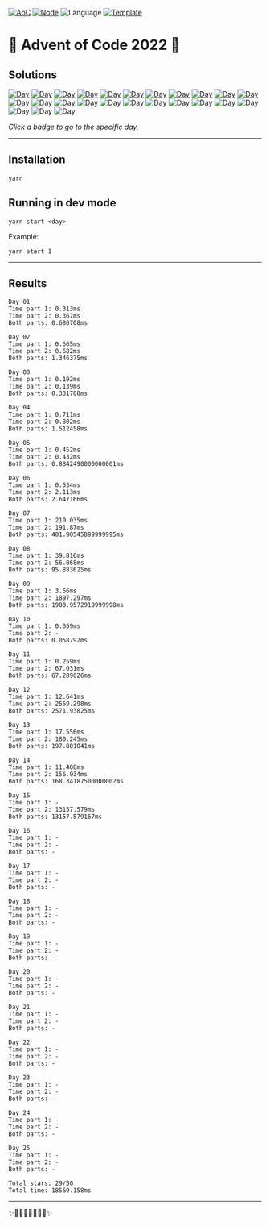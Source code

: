 <!-- Entries between SOLUTIONS and RESULTS tags are auto-generated -->

[![AoC](https://badgen.net/badge/AoC/2022/blue)](https://adventofcode.com/2022)
[![Node](https://badgen.net/badge/Node/v16.13.0+/blue)](https://nodejs.org/en/download/)
![Language](https://badgen.net/badge/Language/TypeScript/blue)
[![Template](https://badgen.net/badge/Template/aocrunner/blue)](https://github.com/caderek/aocrunner)

# 🎄 Advent of Code 2022 🎄

## Solutions

<!--SOLUTIONS-->

[![Day](https://badgen.net/badge/01/%E2%98%85%E2%98%85/green)](src/day01)
[![Day](https://badgen.net/badge/02/%E2%98%85%E2%98%85/green)](src/day02)
[![Day](https://badgen.net/badge/03/%E2%98%85%E2%98%85/green)](src/day03)
[![Day](https://badgen.net/badge/04/%E2%98%85%E2%98%85/green)](src/day04)
[![Day](https://badgen.net/badge/05/%E2%98%85%E2%98%85/green)](src/day05)
[![Day](https://badgen.net/badge/06/%E2%98%85%E2%98%85/green)](src/day06)
[![Day](https://badgen.net/badge/07/%E2%98%85%E2%98%85/green)](src/day07)
[![Day](https://badgen.net/badge/08/%E2%98%85%E2%98%85/green)](src/day08)
[![Day](https://badgen.net/badge/09/%E2%98%85%E2%98%85/green)](src/day09)
[![Day](https://badgen.net/badge/10/%E2%98%85%E2%98%86/yellow)](src/day10)
[![Day](https://badgen.net/badge/11/%E2%98%85%E2%98%85/green)](src/day11)
[![Day](https://badgen.net/badge/12/%E2%98%85%E2%98%85/green)](src/day12)
[![Day](https://badgen.net/badge/13/%E2%98%85%E2%98%85/green)](src/day13)
[![Day](https://badgen.net/badge/14/%E2%98%85%E2%98%85/green)](src/day14)
[![Day](https://badgen.net/badge/15/%E2%98%85%E2%98%85/green)](src/day15)
![Day](https://badgen.net/badge/16/%E2%98%86%E2%98%86/gray)
![Day](https://badgen.net/badge/17/%E2%98%86%E2%98%86/gray)
![Day](https://badgen.net/badge/18/%E2%98%86%E2%98%86/gray)
![Day](https://badgen.net/badge/19/%E2%98%86%E2%98%86/gray)
![Day](https://badgen.net/badge/20/%E2%98%86%E2%98%86/gray)
![Day](https://badgen.net/badge/21/%E2%98%86%E2%98%86/gray)
![Day](https://badgen.net/badge/22/%E2%98%86%E2%98%86/gray)
![Day](https://badgen.net/badge/23/%E2%98%86%E2%98%86/gray)
![Day](https://badgen.net/badge/24/%E2%98%86%E2%98%86/gray)
![Day](https://badgen.net/badge/25/%E2%98%86%E2%98%86/gray)

<!--/SOLUTIONS-->

_Click a badge to go to the specific day._

---

## Installation

```
yarn
```

## Running in dev mode

```
yarn start <day>
```

Example:

```
yarn start 1
```

---

## Results

<!--RESULTS-->

```
Day 01
Time part 1: 0.313ms
Time part 2: 0.367ms
Both parts: 0.680708ms
```

```
Day 02
Time part 1: 0.665ms
Time part 2: 0.682ms
Both parts: 1.346375ms
```

```
Day 03
Time part 1: 0.192ms
Time part 2: 0.139ms
Both parts: 0.331708ms
```

```
Day 04
Time part 1: 0.711ms
Time part 2: 0.802ms
Both parts: 1.512458ms
```

```
Day 05
Time part 1: 0.452ms
Time part 2: 0.432ms
Both parts: 0.8842490000000001ms
```

```
Day 06
Time part 1: 0.534ms
Time part 2: 2.113ms
Both parts: 2.647166ms
```

```
Day 07
Time part 1: 210.035ms
Time part 2: 191.87ms
Both parts: 401.90545899999995ms
```

```
Day 08
Time part 1: 39.816ms
Time part 2: 56.068ms
Both parts: 95.883625ms
```

```
Day 09
Time part 1: 3.66ms
Time part 2: 1897.297ms
Both parts: 1900.9572919999998ms
```

```
Day 10
Time part 1: 0.059ms
Time part 2: -
Both parts: 0.058792ms
```

```
Day 11
Time part 1: 0.259ms
Time part 2: 67.031ms
Both parts: 67.289626ms
```

```
Day 12
Time part 1: 12.641ms
Time part 2: 2559.298ms
Both parts: 2571.93825ms
```

```
Day 13
Time part 1: 17.556ms
Time part 2: 180.245ms
Both parts: 197.801041ms
```

```
Day 14
Time part 1: 11.408ms
Time part 2: 156.934ms
Both parts: 168.34187500000002ms
```

```
Day 15
Time part 1: -
Time part 2: 13157.579ms
Both parts: 13157.579167ms
```

```
Day 16
Time part 1: -
Time part 2: -
Both parts: -
```

```
Day 17
Time part 1: -
Time part 2: -
Both parts: -
```

```
Day 18
Time part 1: -
Time part 2: -
Both parts: -
```

```
Day 19
Time part 1: -
Time part 2: -
Both parts: -
```

```
Day 20
Time part 1: -
Time part 2: -
Both parts: -
```

```
Day 21
Time part 1: -
Time part 2: -
Both parts: -
```

```
Day 22
Time part 1: -
Time part 2: -
Both parts: -
```

```
Day 23
Time part 1: -
Time part 2: -
Both parts: -
```

```
Day 24
Time part 1: -
Time part 2: -
Both parts: -
```

```
Day 25
Time part 1: -
Time part 2: -
Both parts: -
```

```
Total stars: 29/50
Total time: 18569.158ms
```

<!--/RESULTS-->

---

✨🎄🎁🎄🎅🎄🎁🎄✨